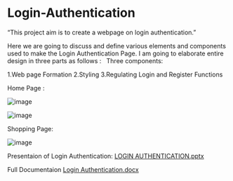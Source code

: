# Login-Authentication
“This project aim is to create a webpage on login authentication.”

Here we are going to discuss and define various elements and components used to make the Login Authentication Page. I am going to elaborate entire design in three parts as follows :
 
Three components:

1.Web page Formation
2.Styling
3.Regulating Login and Register Functions

Home Page :

![image](https://user-images.githubusercontent.com/109887351/180656857-1e9f6714-0d93-4a72-9a6d-1a68d77b1f81.png)

![image](https://user-images.githubusercontent.com/109887351/180658000-e4138013-eaf4-465a-8e68-9a1008354f84.png)

Shopping Page:

![image](https://user-images.githubusercontent.com/109887351/180658007-d346bea7-208b-4cfe-b9f2-bcf61a9b1437.png)


Presentaion of Login Authentication:
[LOGIN AUTHENTICATION.pptx](https://github.com/VanshikaJain184/Login-Authentication/files/9175354/LOGIN.AUTHENTICATION.pptx)

Full Documentaion
[Login Authentication.docx](https://github.com/VanshikaJain184/Login-Authentication/files/9175356/Login.Authentication.docx)
